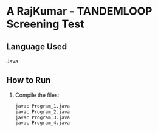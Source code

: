 # A RajKumar - TANDEMLOOP Screening Test 

## Language Used
Java

## How to Run
1. Compile the files:
   ```bash
   javac Program_1.java
   javac Program_2.java
   javac Program_3.java
   javac Program_4.java

